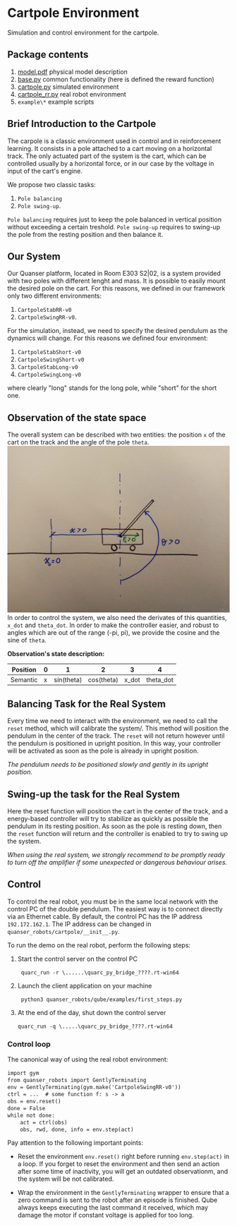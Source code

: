 Cartpole Environment
================

Simulation and control environment for the cartpole.


Package contents
----------------
1. [model.pdf](documentation/model.pdf) physical model description
2. [base.py](base.py) common functionality (here is defined the reward function)
3. [cartpole.py](cartpole.py) simulated environment
4. [cartpole_rr.py](cartpole_rr.py) real robot environment
5. `example\*` example scripts

Brief Introduction to the Cartpole
----------------------------------

The carpole is a classic environment used in control and in reinforcement learning. 
It consists in a pole attached to a cart moving on a horizontal track.
The only actuated part of the system is the cart, 
which can be controlled usually by a horizontal force, or in our case by the voltage in 
input of the cart's engine. 

We propose two classic tasks:

1. `Pole balancing` 
2. `Pole swing-up`.

`Pole balancing` requires just to keep the pole balanced in vertical position without exceeding a certain treshold.
`Pole swing-up` requires to swing-up the pole from the resting position and then balance it. 

Our System
----------

Our Quanser platform, located in Room E303 S2|02, is a system provided with two poles with different lenght and mass. 
It is possible to easily mount the desired pole on the cart. 
For this reasons, we defined in our framework only two different environments:

1. `CartpoleStabRR-v0`
2. `CartpoleSwingRR-v0`.

For the simulation, instead, we need to specify the desired pendulum as the dynamics will change.
For this reasons we defined four environment:

1. `CartpoleStabShort-v0`
2. `CartpoleSwingShort-v0`
3. `CartpoleStabLong-v0`
4. `CartpoleSwingLong-v0`

where clearly "long" stands for the long pole, while "short" for the short one.

Observation of the state space
------------------------------

The overall system can be described with two entities: the position `x` of the cart on the track and the angle of the pole `theta`.
![cartpole](documentation/cartpole.jpg)
In order to control the system, we also need the derivates of this quantities, `x_dot` and `theta_dot`. In order to make the controller easier, and robust to angles which are out of the range (-pi, pi), we provide the cosine and the sine of `theta`.


**Observation's state description:**

Position| 0 | 1         | 2         | 3     | 4         |
--------|---|-----------|-----------|-------|-----------|
Semantic| x |sin(theta) |cos(theta) | x_dot | theta_dot |


Balancing Task for the Real System
----------------------------------

Every time we need to interact with the environment, we need to call the `reset` method, which will calibrate the system/.
This method will position the pendulum in the center of the track. 
The `reset` will not return however until the pendulum is positioned in upright position.
In this way, your controller will be activated as soon as the pole is already in upright position.

*The pendulum needs to be positioned slowly and gently in its upright position.*

Swing-up the task for the Real System
-------------------------------------

Here the reset function will position the cart in the center of the track, and a energy-based controller will try to stabilize as quickly as possible the pendulum in its resting position.
As soon as the pole is resting down, then the `reset` function will return and the controller is enabled to try to swing up the system.

*When using the real system, we strongly recommend to be promptly ready to turn off the amplifier if some unexpected or dangerous behaviour arises.*

Control
--------------------------
To control the real robot, you must be in the same local network
with the control PC of the double pendulum.
The easiest way is to connect directly via an Ethernet cable.
By default, the control PC has the IP address `192.172.162.1`.
The IP address can be changed in `quanser_robots/cartpole/__init__.py`.

To run the demo on the real robot, perform the following steps:

1. Start the control server on the control PC

        quarc_run -r \......\quarc_py_bridge_????.rt-win64

2. Launch the client application on your machine

        python3 quanser_robots/qube/examples/first_steps.py

3. At the end of the day, shut down the control server

       quarc_run -q \.....\quarc_py_bridge_????.rt-win64


### Control loop
The canonical way of using the real robot environment:
    
    import gym
    from quanser_robots import GentlyTerminating
    env = GentlyTerminating(gym.make('CartpoleSwingRR-v0'))
    ctrl = ...  # some function f: s -> a
    obs = env.reset()
    done = False
    while not done:
        act = ctrl(obs)
        obs, rwd, done, info = env.step(act)

Pay attention to the following important points:

- Reset the environment `env.reset()` right before running `env.step(act)`
  in a loop. If you forget to reset the environment and then send an action
  after some time of inactivity, you will get an outdated observationm, and the system will be not calibrated.

- Wrap the environment in the `GentlyTerminating` wrapper to ensure that
  a zero command is sent to the robot after an episode is finished.
  Qube always keeps executing the last command it received, which may damage
  the motor if constant voltage is applied for too long.
